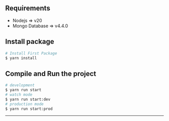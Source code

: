 ## Requirements

* Nodejs => v20
* Mongo Database => v4.4.0

## Install package

```bash
# Install First Package
$ yarn install
```

## Compile and Run the project
```bash
# development
$ yarn run start
# watch mode
$ yarn run start:dev
# production mode
$ yarn run start:prod
```
----------------------------------------